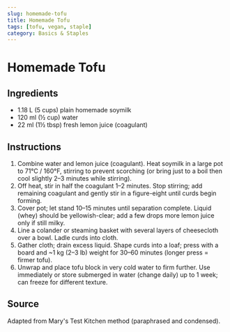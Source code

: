 ```yaml
---
slug: homemade-tofu
title: Homemade Tofu
tags: [tofu, vegan, staple]
category: Basics & Staples
---
```


# Homemade Tofu

## Ingredients

- 1.18 L (5 cups) plain homemade soymilk
- 120 ml (½ cup) water
- 22 ml (1½ tbsp) fresh lemon juice (coagulant)

## Instructions

1. Combine water and lemon juice (coagulant). Heat soymilk in a large pot to 71°C / 160°F, stirring to prevent scorching (or bring just to a boil then cool slightly 2–3 minutes while stirring).
2. Off heat, stir in half the coagulant 1–2 minutes. Stop stirring; add remaining coagulant and gently stir in a figure-eight until curds begin forming.
3. Cover pot; let stand 10–15 minutes until separation complete. Liquid (whey) should be yellowish-clear; add a few drops more lemon juice only if still milky.
4. Line a colander or steaming basket with several layers of cheesecloth over a bowl. Ladle curds into cloth.
5. Gather cloth; drain excess liquid. Shape curds into a loaf; press with a board and ~1 kg (2–3 lb) weight for 30–60 minutes (longer press = firmer tofu).
6. Unwrap and place tofu block in very cold water to firm further. Use immediately or store submerged in water (change daily) up to 1 week; can freeze for different texture.

## Source

Adapted from Mary's Test Kitchen method (paraphrased and condensed).
